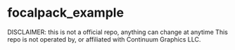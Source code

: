 # focalpack_example
DISCLAIMER: this is not a official repo, anything can change at anytime
This repo is not operated by, or affiliated with Continuum Graphics LLC.

